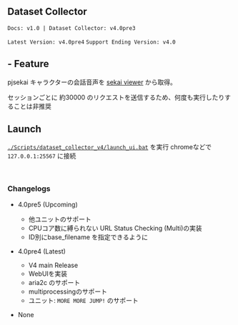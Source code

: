 ## Dataset Collector

`Docs: v1.0 | Dataset Collector: v4.0pre3`

`Latest Version: v4.0pre4`
`Support Ending Version: v4.0`


## - Feature

pjsekai キャラクターの会話音声を [sekai viewer](https://sekai.best) から取得。

セッションごとに 約30000 のリクエストを送信するため、何度も実行したりすることは非推奨


## Launch

[`./Scripts/dataset_collector_v4/launch_ui.bat`](/Scripts/dataset_collector_v4/launch_ui.bat) を実行
chromeなどで `127.0.0.1:25567` に接続

<br>

### Changelogs

- 4.0pre5 (Upcoming)
  - 他ユニットのサポート
  - CPUコア数に縛られない URL Status Checking (Multi)の実装
  - ID別にbase_filename を指定できるように 

- 4.0pre4 (Latest)
  - V4 main Release
  - WebUIを実装
  - aria2c のサポート
  - multiprocessingのサポート
  - ユニット: `MORE MORE JUMP!` のサポート

- None